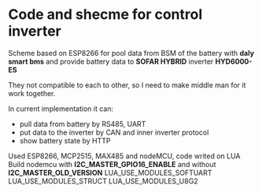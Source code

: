 # Code and shecme for control inverter
Scheme based on ESP8266 for pool data from BSM of the battery with **daly smart bms**
and provide battery data to **SOFAR HYBRID** inverter **HYD6000-ES**

They not compatible to each to other, so I need to make middle man for it work together.

In current implementation it can:

  * pull data from battery by RS485, UART
  * put data to the inverter by CAN and inner inverter protocol
  * show battery state by HTTP

Used ESP8266, MCP2515, MAX485 and nodeMCU, code writed on LUA
Build nodemcu with **I2C_MASTER_GPIO16_ENABLE** and without **I2C_MASTER_OLD_VERSION**
LUA_USE_MODULES_SOFTUART
LUA_USE_MODULES_STRUCT
LUA_USE_MODULES_U8G2
